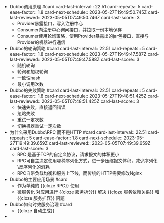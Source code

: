 - Dubbo调用原理 #card
  card-last-interval:: 22.51
  card-repeats:: 5
  card-ease-factor:: 1.8
  card-next-schedule:: 2023-05-27T19:49:50.745Z
  card-last-reviewed:: 2023-05-05T07:49:50.746Z
  card-last-score:: 3
	- Provider暴露接口，写入注册中心
	- Consumer向注册中心询问接口，并拉取一份本地保存
	- Consumer使用轮询策略，使用Provider暴露出的jar包接口，直接与Provider的机器进行通信
- Dubbo的轮询策略 #card
  card-last-interval:: 22.51
  card-repeats:: 5
  card-ease-factor:: 1.8
  card-next-schedule:: 2023-05-27T19:49:47.587Z
  card-last-reviewed:: 2023-05-05T07:49:47.588Z
  card-last-score:: 3
	- 随机轮询
	- 轮询和加权轮询
	- 一致性hash
	- 最小调用次数
- Dubbo的失败策略 #card
  card-last-interval:: 22.51
  card-repeats:: 5
  card-ease-factor:: 1.8
  card-next-schedule:: 2023-05-27T19:48:51.425Z
  card-last-reviewed:: 2023-05-05T07:48:51.425Z
  card-last-score:: 3
	- 快速失败，直接返回错误
	- 忽略失败
	- 重试一定次数
	- 切换机器重试一定次数
- 为什么采用Dubbo\\RPC 而不是HTTP #card
  card-last-interval:: 22.51
  card-repeats:: 5
  card-ease-factor:: 1.8
  card-next-schedule:: 2023-05-27T19:49:39.659Z
  card-last-reviewed:: 2023-05-05T07:49:39.659Z
  card-last-score:: 3
	- RPC 是基于TCP的自定义协议，请求报文的体积更小
	- RPC可自主决定使用哪种序列化方式，进一步压缩报文体积，减少序列化\\反序列化的消耗
	- RPC自带负载均衡和服务上下线，而传统的HTTP需要修改Nginx
- Dubbo的主要应用场景 #card
	- 作为单纯的 {{cloze RPC}} 使用
	- 微服务化 对应用进行 {{cloze 服务拆分}} 解决 {{cloze 服务依赖关系}} 和 {{cloze 服务扩容}} 问题
- Dubbo如何时效服务治理 #card
	- {{cloze 自动生成}}
-